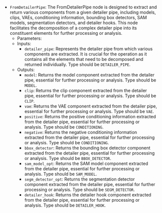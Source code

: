 - `FromDetailerPipe`: The FromDetailerPipe node is designed to extract and return various components from a given detailer pipe, including models, clips, VAEs, conditioning information, bounding box detectors, SAM models, segmentation detectors, and detailer hooks. This node facilitates the decomposition of a complex detailer pipe into its constituent elements for further processing or analysis.
    - Parameters:
    - Inputs:
        - `detailer_pipe`: Represents the detailer pipe from which various components are extracted. It is crucial for the operation as it contains all the elements that need to be decomposed and returned individually. Type should be `DETAILER_PIPE`.
    - Outputs:
        - `model`: Returns the model component extracted from the detailer pipe, essential for further processing or analysis. Type should be `MODEL`.
        - `clip`: Returns the clip component extracted from the detailer pipe, essential for further processing or analysis. Type should be `CLIP`.
        - `vae`: Returns the VAE component extracted from the detailer pipe, essential for further processing or analysis. Type should be `VAE`.
        - `positive`: Returns the positive conditioning information extracted from the detailer pipe, essential for further processing or analysis. Type should be `CONDITIONING`.
        - `negative`: Returns the negative conditioning information extracted from the detailer pipe, essential for further processing or analysis. Type should be `CONDITIONING`.
        - `bbox_detector`: Returns the bounding box detector component extracted from the detailer pipe, essential for further processing or analysis. Type should be `BBOX_DETECTOR`.
        - `sam_model_opt`: Returns the SAM model component extracted from the detailer pipe, essential for further processing or analysis. Type should be `SAM_MODEL`.
        - `segm_detector_opt`: Returns the segmentation detector component extracted from the detailer pipe, essential for further processing or analysis. Type should be `SEGM_DETECTOR`.
        - `detailer_hook`: Returns the detailer hook component extracted from the detailer pipe, essential for further processing or analysis. Type should be `DETAILER_HOOK`.
